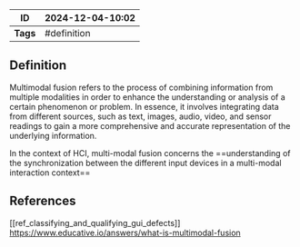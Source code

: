 | ID       | 2024-12-04-10:02 |
| -------- | ----------------- |
| **Tags** | #definition       |
## Definition
Multimodal fusion refers to the process of combining information from multiple modalities in order to enhance the understanding or analysis of a certain phenomenon or problem. In essence, it involves integrating data from different sources, such as text, images, audio, video, and sensor readings to gain a more comprehensive and accurate representation of the underlying information.

In the context of HCI, multi-modal fusion concerns the ==understanding of the synchronization between the different input devices in a multi-modal interaction context==

## References
[[ref_classifying_and_qualifying_gui_defects]]
https://www.educative.io/answers/what-is-multimodal-fusion